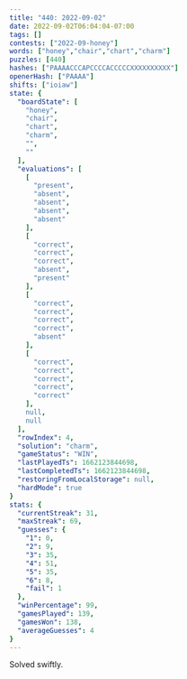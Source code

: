 ```yaml
---
title: "440: 2022-09-02"
date: 2022-09-02T06:04:04-07:00
tags: []
contests: ["2022-09-honey"]
words: ["honey","chair","chart","charm"]
puzzles: [440]
hashes: ["PAAAACCCAPCCCCACCCCCXXXXXXXXXX"]
openerHash: ["PAAAA"]
shifts: ["ioiaw"]
state: {
  "boardState": [
    "honey",
    "chair",
    "chart",
    "charm",
    "",
    ""
  ],
  "evaluations": [
    [
      "present",
      "absent",
      "absent",
      "absent",
      "absent"
    ],
    [
      "correct",
      "correct",
      "correct",
      "absent",
      "present"
    ],
    [
      "correct",
      "correct",
      "correct",
      "correct",
      "absent"
    ],
    [
      "correct",
      "correct",
      "correct",
      "correct",
      "correct"
    ],
    null,
    null
  ],
  "rowIndex": 4,
  "solution": "charm",
  "gameStatus": "WIN",
  "lastPlayedTs": 1662123844698,
  "lastCompletedTs": 1662123844698,
  "restoringFromLocalStorage": null,
  "hardMode": true
}
stats: {
  "currentStreak": 31,
  "maxStreak": 69,
  "guesses": {
    "1": 0,
    "2": 9,
    "3": 35,
    "4": 51,
    "5": 35,
    "6": 8,
    "fail": 1
  },
  "winPercentage": 99,
  "gamesPlayed": 139,
  "gamesWon": 138,
  "averageGuesses": 4
}
---
```


<!-- more -->
Solved swiftly.
